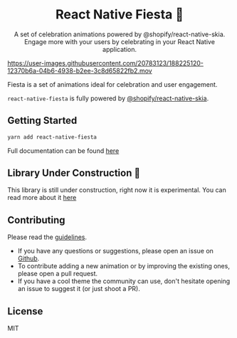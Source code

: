 <h1 align="center">React Native Fiesta 🎉</h1>

<p align="center">A set of celebration animations powered by @shopify/react-native-skia. Engage more with your users by celebrating in your React Native application.</p>

https://user-images.githubusercontent.com/20783123/188225120-12370b6a-04b6-4938-b2ee-3c8d65822fb2.mov

Fiesta is a set of animations ideal for celebration and user engagement.

`react-native-fiesta` is fully powered by [@shopify/react-native-skia](https://shopify.github.io/react-native-skia/).

## Getting Started

```bash
yarn add react-native-fiesta
```

Full documentation can be found [here](https://mateoguzmana.github.io/react-native-fiesta/)

## Library Under Construction 🚧

This library is still under construction, right now it is experimental. You can read more about it [here](./docs/under-construction)

## Contributing

Please read the [guidelines](./CONTRIBUTING.md).

- If you have any questions or suggestions, please open an issue on [Github](https://github.com/mateoguzmana/react-native-fiesta/issues).
- To contribute adding a new animation or by improving the existing ones, please open a pull request.
- If you have a cool theme the community can use, don't hesitate opening an issue to suggest it (or just shoot a PR).

## License

MIT

